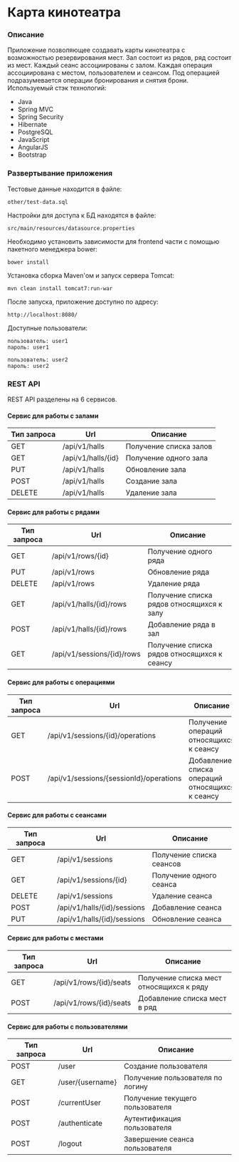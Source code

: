 # Карта кинотеатра #

### Описание ###

Приложение позволяющее создавать карты кинотеатра с возможностью резервирования мест.
Зал состоит из рядов, ряд состоит из мест. Каждый сеанс ассоциированы с залом. Каждая операция ассоциирована с местом, пользователем и сеансом. Под операцией подразумевается операции бронирования и снятия брони.
Используемый стэк технологий:

 - Java
 - Spring MVC
 - Spring Security
 - Hibernate
 - PostgreSQL
 - JavaScript
 - AngularJS
 - Bootstrap

### Развертывание приложения ###

Тестовые данные находится в файле:

    other/test-data.sql

Настройки для доступа к БД находятся в файле:

    src/main/resources/datasource.properties

Необходимо установить зависимости для frontend части с помощью пакетного менеджера bower:

    bower install

Установка сборка Maven'ом и запуск сервера Tomcat:

    mvn clean install tomcat7:run-war

После запуска, приложение доступно по адресу:

    http://localhost:8080/

Доступные пользователи:

    пользователь: user1
    пароль: user1

    пользователь: user2
    пароль: user2

### REST API ###

REST API разделены на 6 сервисов.

#### Сервис для работы с залами ####

Тип запроса               | Url              		     | Описание
--------------------------|--------------------------|--------------------------
GET                       | /api/v1/halls            | Получение списка залов
GET                       | /api/v1/halls/{id}       | Получение одного зала
PUT                       | /api/v1/halls            | Обновление зала
POST                      | /api/v1/halls            | Создание зала
DELETE                    | /api/v1/halls            | Удаление зала

#### Сервис для работы с рядами ####

Тип запроса               | Url              		     | Описание
--------------------------|--------------------------|--------------------------
GET                       | /api/v1/rows/{id}        | Получение одного ряда
PUT                       | /api/v1/rows             | Обновление ряда
DELETE                    | /api/v1/rows             | Удаление ряда
GET                       | /api/v1/halls/{id}/rows  | Получение списка рядов относящихся к залу
POST                      | /api/v1/halls/{id}/rows  | Добавление ряда в зал
GET                       | /api/v1/sessions/{id}/rows| Получение списка рядов относящихся к сеансу

#### Сервис для работы с операциями ####

Тип запроса               | Url              		     | Описание
--------------------------|--------------------------|--------------------------
GET                       | /api/v1/sessions/{id}/operations| Получение операций относящихся к сеансу
POST                      | /api/v1/sessions/{sessionId}/operations| Добавление списка операций относящихся к сеансу

#### Сервис для работы с сеансами ####

Тип запроса               | Url              		     | Описание
--------------------------|--------------------------|--------------------------
GET                       | /api/v1/sessions         | Получение списка сеансов
GET                       | /api/v1/sessions/{id}    | Получение одного сеанса
DELETE                    | /api/v1/sessions         | Удаление сеанса
POST                      | /api/v1/halls/{id}/sessions| Добавление сеанса
PUT                       | /api/v1/halls/{id}/sessions| Обновление сеанса

#### Сервис для работы с местами ####

Тип запроса               | Url              		     | Описание
--------------------------|--------------------------|--------------------------
GET                       | /api/v1/rows/{id}/seats  | Получение списка мест относящихся к ряду
POST                      | /api/v1/rows/{id}/seats  | Добавление списка мест в ряд

#### Сервис для работы с пользователями ####

Тип запроса               | Url              		     | Описание
--------------------------|--------------------------|--------------------------
POST                      | /user                    | Создание пользователя
GET                       | /user/{username}         | Получение пользователя по логину
POST                      | /currentUser             | Получение текущего пользователя
POST                      | /authenticate            | Аутентификация пользователя
POST                      | /logout                  | Завершение сеанса пользователя
